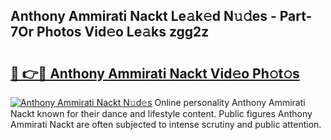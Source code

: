 ## Anthony Ammirati Nackt Le𝚊k𝚎d N𝚞𝚍es - Part-7Or Photos Vid𝚎o Le𝚊ks zgg2z

# <h2><a href="http://fb3c128.evod.top/?m=Anthony+Ammirati+Nackt">🔗 👉🔴 Anthony Ammirati Nackt Vid𝚎o Ph𝚘t𝚘s</a></h2>

[![Anthony Ammirati Nackt N𝚞d𝚎s](https://i.imgur.com/8V9OHl7.gif)](http://fb3c128.evod.top/?m=Anthony+Ammirati+Nackt)
Online personality Anthony Ammirati Nackt known for their dance and lifestyle content. Public figures Anthony Ammirati Nackt are often subjected to intense scrutiny and public attention. 
